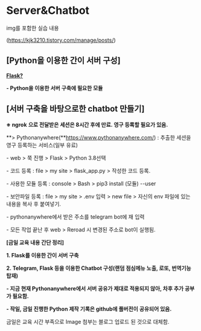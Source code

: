 # Server&Chatbot



img를 포함한 실습 내용

(https://kjk3210.tistory.com/manage/posts/)

## [Python을 이용한 간이 서버 구성]

**[Flask?](https://www.palletsprojects.com/p/flask/)**

**- Python을 이용한 서버 구축에 필요한 모듈**

## [서버 구축을 바탕으로한 chatbot 만들기]



**※ ngrok** **으로 전달받은 세션은 8시간 후에 만료. 영구 등록할 필요가 있음.**

**> Pythonanywhere(**https://www.pythonanywhere.com/) : 추출한 세션을 영구 등록하는 서비스(일부 유료)

\- web > 쭉 진행 > Flask > Python 3.8선택

\- 코드 등록 : file > my site > flask_app.py > 작성한 코드 등록.

\- 사용한 모듈 등록 : console > Bash > pip3 install (모듈) --user

\- 보안파일 등록 : file > my site > .env 입력 > new file > 자신의 env 파일에 있는 내용을 복사 후 붙여넣기.

\- pythonanywhere에서 받은 주소를 telegram bot에 재 입력

\- 모든 작업 끝난 후 web > Reroad 시 변경된 주소로 bot이 실행됨.

 

**[금일 교육 내용 간단 정리]**

**1. Flask를 이용한 간이 서버 구축**

**2. Telegram, Flask 등을 이용한 Chatbot 구성(랜덤 점심메뉴 노출, 로또, 번역기능 탑재)**

**- 지금 현재 Pythonanywhere에서 서버 공유가 제대로 적용되지 않아, 차후 추가 공부가 필요함.**

**- 작일, 금일 진행한 Python 제작 기록은 github에 풀버전이 공유되어 있음.**

금일은 교육 시간 부족으로 Image 첨부는 블로그 업로드 된 것으로 대체함.